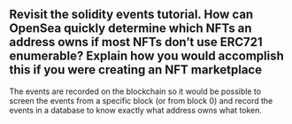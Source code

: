 ## Revisit the solidity events tutorial. How can OpenSea quickly determine which NFTs an address owns if most NFTs don’t use ERC721 enumerable? Explain how you would accomplish this if you were creating an NFT marketplace

The events are recorded on the blockchain so it would be possible to screen the events from a specific block (or from block 0) and record the events in a database to know exactly what address owns what token.
